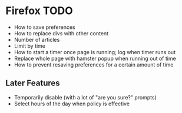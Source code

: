 # Firefox TODO

* How to save preferences
* How to replace divs with other content
* Number of articles
* Limit by time
* How to start a timer once page is running; log when timer runs out
* Replace whole page with hamster popup when running out of time
* How to prevent resaving preferences for a certain amount of time

## Later Features

* Temporarily disable (with a lot of "are you sure?" prompts)
* Select hours of the day when policy is effective
